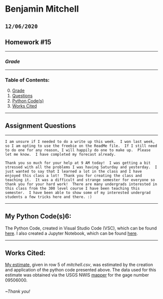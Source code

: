 # Benjamin Mitchell
## `12/06/2020`
## Homework #15

___
<a name="grd"></a>
### ***Grade***


___
### Table of Contents:
0. [ Grade](#grd)
1. [ Questions](#qns)
2. [ Python Code(s)](#cod)
3. [ Works Cited](#cit)

___
<a name="qns"></a>
## Assignment Questions

___
`I am unsure if I needed to do a write up this week.  I won last week, so I am opting to use the freebie on the ReadMe file.  If I still need to do one for any reason, I will happily do one to make up.  Please let me know.  I have completed my forecast already.`

`Thank you so much for your help at 9 AM today!  I was getting a bit stressed with all the problems I was having Saturday and yesterday.  I just wanted to say that I learned a lot in the class and I have enjoyed this class a lot!  Thank you for creating the class and teaching it.  It was a difficult and strange semester for everyone so thank you for your hard work!  There are many undergrads interested in this class from the 300 level course I have been teaching this semester.  I have been able to show some of my interested undergrad students a few tricks here and there. :)
`

___
<a name="cod"></a>
## My Python Code(s)6:

The Python Code, created in Visual Studio Code (VSC), which can be found [here](Mitchell_week15.py).
I also created a Jupyter Notebook, which can be found [here](Mitchell_HW15.ipynb).

___
<a name="cit"></a>
## Works Cited:

[My estimate,](https://github.com/HAS-Tools-Fall2020/forecasting/blob/master/forecast_entries/mitchell.csv) given in row 5 of *mitchell.csv*, was estimated by the creation and application of the python code presented above.  The data used for this estimate was obtained via the USGS NWIS [mapper](https://maps.waterdata.usgs.gov/mapper/) for the gage number 09506000.
###### ~Thank you!
